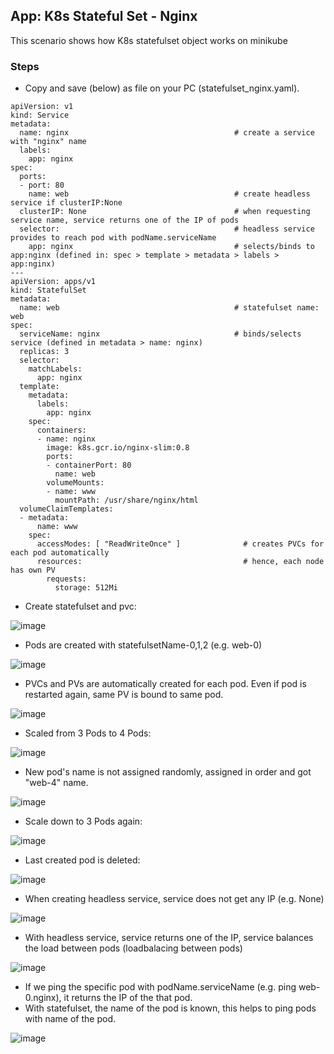 ## App: K8s Stateful Set - Nginx

This scenario shows how K8s statefulset object works on minikube

### Steps

- Copy and save (below) as file on your PC (statefulset_nginx.yaml). 

```     
apiVersion: v1
kind: Service
metadata:
  name: nginx                                     # create a service with "nginx" name
  labels:
    app: nginx
spec:
  ports:
  - port: 80
    name: web                                     # create headless service if clusterIP:None
  clusterIP: None                                 # when requesting service name, service returns one of the IP of pods
  selector:                                       # headless service provides to reach pod with podName.serviceName
    app: nginx                                    # selects/binds to app:nginx (defined in: spec > template > metadata > labels > app:nginx)
---
apiVersion: apps/v1
kind: StatefulSet
metadata:
  name: web                                       # statefulset name: web
spec:
  serviceName: nginx                              # binds/selects service (defined in metadata > name: nginx)            
  replicas: 3
  selector:
    matchLabels:
      app: nginx
  template:
    metadata:
      labels:
        app: nginx                            
    spec:
      containers:
      - name: nginx
        image: k8s.gcr.io/nginx-slim:0.8
        ports:
        - containerPort: 80
          name: web
        volumeMounts:
        - name: www
          mountPath: /usr/share/nginx/html
  volumeClaimTemplates:
  - metadata:
      name: www
    spec:
      accessModes: [ "ReadWriteOnce" ]              # creates PVCs for each pod automatically
      resources:                                    # hence, each node has own PV
        requests:
          storage: 512Mi
```
- Create statefulset and pvc:

![image](https://user-images.githubusercontent.com/10358317/152322911-47e14c25-9f86-49ff-bdcf-df74e38e5939.png)

- Pods are created with statefulsetName-0,1,2 (e.g. web-0)

![image](https://user-images.githubusercontent.com/10358317/152323071-a79b5d15-22e4-424b-86a3-f84a77377b69.png)

- PVCs and PVs are automatically created for each pod. Even if pod is restarted again, same PV is bound to same pod.
 
![image](https://user-images.githubusercontent.com/10358317/152324124-bbae308a-533f-4476-8206-6d53c6b9b648.png)

- Scaled from 3 Pods to 4 Pods:

![image](https://user-images.githubusercontent.com/10358317/152324908-762100ca-94b3-4db4-b73e-9ad09c32588d.png)

- New pod's name is not assigned randomly, assigned in order and got "web-4" name. 

![image](https://user-images.githubusercontent.com/10358317/152325051-2f757f13-77ae-4aab-84d9-d6f6c8a04c1c.png)

- Scale down to 3 Pods again:

![image](https://user-images.githubusercontent.com/10358317/152325305-c10782a2-a8e2-4c5b-8da9-7ca90de9e00a.png)

- Last created pod is deleted: 

![image](https://user-images.githubusercontent.com/10358317/152325429-20d84fdf-aeb2-45e7-8790-55ba3a28b197.png)

- When creating headless service, service does not get any IP (e.g. None)

![image](https://user-images.githubusercontent.com/10358317/152325883-3b833268-cae9-4863-9e05-af80b0cefa8d.png)

- With headless service, service returns one of the IP, service balances the load between pods (loadbalacing between pods)

![image](https://user-images.githubusercontent.com/10358317/152327066-45cb6cf0-b988-48a7-aef7-2e8295334280.png)

- If we ping the specific pod with podName.serviceName (e.g. ping web-0.nginx), it returns the IP of the that pod.
- With statefulset, the name of the pod is known, this helps to ping pods with name of the pod.

![image](https://user-images.githubusercontent.com/10358317/152327651-449cb69b-fe2e-45a9-b0b1-bd01fa340eff.png)

